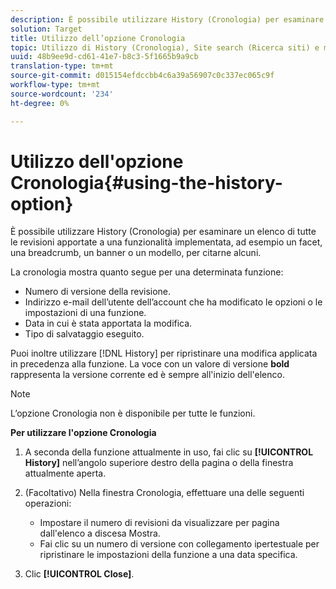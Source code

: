 ```yaml
---
description: È possibile utilizzare History (Cronologia) per esaminare un elenco di tutte le revisioni apportate a una funzionalità implementata, ad esempio un facet, una breadcrumb, un banner o un modello, per citarne alcuni.
solution: Target
title: Utilizzo dell’opzione Cronologia
topic: Utilizzo di History (Cronologia), Site search (Ricerca siti) e merchandising
uuid: 48b9ee9d-cd61-41e7-b8c3-5f1665b9a9cb
translation-type: tm+mt
source-git-commit: d015154efdccbb4c6a39a56907c0c337ec065c9f
workflow-type: tm+mt
source-wordcount: '234'
ht-degree: 0%

---
```



# Utilizzo dell&#39;opzione Cronologia{#using-the-history-option}

È possibile utilizzare History (Cronologia) per esaminare un elenco di tutte le revisioni apportate a una funzionalità implementata, ad esempio un facet, una breadcrumb, un banner o un modello, per citarne alcuni.

La cronologia mostra quanto segue per una determinata funzione:

* Numero di versione della revisione.
* Indirizzo e-mail dell’utente dell’account che ha modificato le opzioni o le impostazioni di una funzione.
* Data in cui è stata apportata la modifica.
* Tipo di salvataggio eseguito.

Puoi inoltre utilizzare [!DNL History] per ripristinare una modifica applicata in precedenza alla funzione. La voce con un valore di versione **bold** rappresenta la versione corrente ed è sempre all&#39;inizio dell&#39;elenco.

>[!NOTE]
>
>L’opzione Cronologia non è disponibile per tutte le funzioni.

**Per utilizzare l&#39;opzione Cronologia**

1. A seconda della funzione attualmente in uso, fai clic su **[!UICONTROL History]** nell’angolo superiore destro della pagina o della finestra attualmente aperta.
1. (Facoltativo) Nella finestra Cronologia, effettuare una delle seguenti operazioni:

   * Impostare il numero di revisioni da visualizzare per pagina dall&#39;elenco a discesa Mostra.
   * Fai clic su un numero di versione con collegamento ipertestuale per ripristinare le impostazioni della funzione a una data specifica.

1. Clic **[!UICONTROL Close]**.
